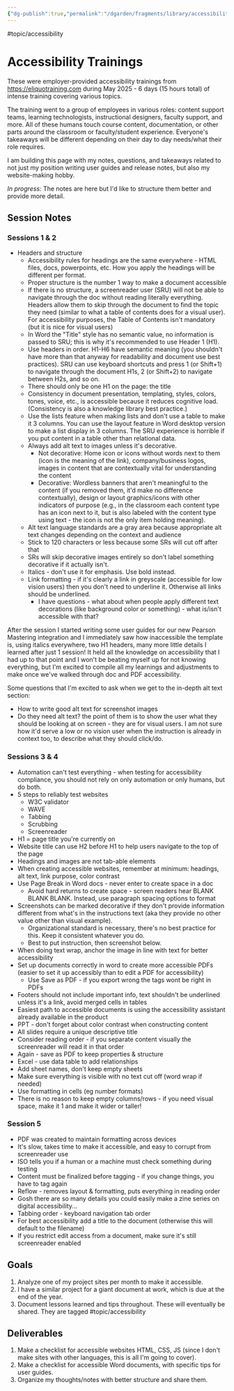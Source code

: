 ```yaml
---
{"dg-publish":true,"permalink":"/dgarden/fragments/library/accessibility-trainings/","created":"2025-05-17T17:22:50.168-04:00","updated":"2025-10-02T22:41:41.783-04:00"}
---
```


#topic/accessibility 
# Accessibility Trainings
These were employer-provided accessibility trainings from https://eliquotraining.com during May 2025 - 6 days (15 hours total) of intense training covering various topics.

The training went to a group of employees in various roles: content support teams, learning technologists, instructional designers, faculty support, and more. All of these humans touch course content, documentation, or other parts around the classroom or faculty/student experience. Everyone's takeaways will be different depending on their day to day needs/what their role requires.

I am building this page with my notes, questions, and takeaways related to not just my position writing user guides and release notes, but also my website-making hobby.

*In progress:* The notes are here but I'd like to structure them better and provide more detail.

## Session Notes
### Sessions 1 & 2

- Headers and structure
	- Accessibility rules for headings are the same everywhere - HTML files, docs, powerpoints, etc. How you apply the headings will be different per format.
	- Proper structure is the number 1 way to make a document accessible
	- If there is no structure, a screenreader user (SRU) will not be able to navigate through the doc without reading literally everything. Headers allow them to skip through the document to find the topic they need (similar to what a table of contents does for a visual user). For accessibility purposes, the Table of Contents isn't mandatory (but it is nice for visual users)
	- In Word the "Title" style has no semantic value, no information is passed to SRU; this is why it's recommended to use Header 1 (H1).
	- Use headers in order. H1-H6 have semantic meaning (you shouldn't have more than that anyway for readability and document use best practices). SRU can use keyboard shortcuts and press 1 (or Shift+1) to navigate through the document H1s, 2 (or Shift+2) to navigate between H2s, and so on. 
	- There should only be one H1 on the page: the title
	- Consistency in document presentation, templating, styles, colors, tones, voice, etc., is accessible because it reduces cognitive load. (Consistency is also a knowledge library best practice.)
	- Use the lists feature when making lists and don't use a table to make it 3 columns. You can use the layout feature in Word desktop version to make a list display in 3 columns. The SRU experience is horrible if you put content in a table other than relational data.
	- Always add alt text to images unless it's decorative.
		- Not decorative: Home icon or icons without words next to them (icon is the meaning of the link), company/business logos, images in content that are contextually vital for understanding the content
		- Decorative: Wordless banners that aren't meaningful to the content (if you removed them, it'd make no difference contextually), design or layout graphics/icons with other indicators of purpose (e.g., in the classroom each content type has an icon next to it, but is also labeled with the content type using text - the icon is not the only item holding meaning). 
	- Alt text language standards are a gray area because appropriate alt text changes depending on the context and audience
	- Stick to 120 characters or less because some SRs will cut off after that
	- SRs will skip decorative images entirely so don't label something decorative if it actually isn't.
	- Italics - don't use it for emphasis. Use bold instead.
	- Link formatting - if it's clearly a link in greyscale (accessible for low vision users) then you don't need to underline it. Otherwise all links should be underlined.
		- I have questions - what about when people apply different text decorations (like background color or something) - what is/isn't accessible with that?

After the session I started writing some user guides for our new Pearson Mastering integration and I immediately saw how inaccessible the template is, using italics everywhere, two H1 headers, many more little details I learned after just 1 session! It held all the knowledge on accessibility that I had up to that point and I won't be beating myself up for not knowing everything, but I'm excited to compile all my learnings and adjustments to make once we've walked through doc and PDF accessibility.

Some questions that I'm excited to ask when we get to the in-depth alt text section:
- How to write good alt text for screenshot images
- Do they need alt text? the point of them is to show the user what they should be looking at on screen - they are for visual users. I am not sure how it'd serve a low or no vision user when the instruction is already in context too, to describe what they should click/do.

### Sessions 3 & 4
- Automation can't test everything - when testing for accessibility compliance, you should not rely on only automation or only humans, but do both.
- 5 steps to reliably test websites
	- W3C validator
	- WAVE
	- Tabbing
	- Scrubbing
	- Screenreader
- H1 = page title you're currently on
- Website title can use H2 before H1 to help users navigate to the top of the page
- Headings and images are not tab-able elements
- When creating accessible websites, remember at minimum: headings, alt text, link purpose, color contrast
- Use Page Break in Word docs - never enter to create space in a doc
	- Avoid hard returns to create space - screen readers hear BLANK BLANK BLANK. Instead, use paragraph spacing options to format 
- Screenshots can be marked decorative if they don't provide information different from what's in the instructions text (aka they provide no other value other than visual example).
	- Organizational standard is necessary, there's no best practice for this. Keep it consistent whatever you do.
	- Best to put instruction, then screenshot below.
- When doing text wrap, anchor the image in line with text for better accessibility
- Set up documents correctly in word to create more accessible PDFs (easier to set it up accessibly than to edit a PDF for accessibility)
	- Use Save as PDF - if you export wrong the tags wont be right in PDFs
- Footers should not include important info, text shouldn't be underlined unless it's a link, avoid merged cells in tables
- Easiest path to accessible documents is using the accessibility assistant already available in the product
- PPT - don't forget about color contrast when constructing content 
- All slides require a unique descriptive title 
- Consider reading order - if you separate content visually the screenreader will read it in that order
- Again - save as PDF to keep properties & structure
- Excel - use data table to add relationships
- Add sheet names, don't keep empty sheets
- Make sure everything is visible with no text cut off (word wrap if needed)
- Use formatting in cells (eg number formats)
- There is no reason to keep empty columns/rows - if you need visual space, make it 1 and make it wider or taller!

### Session 5
- PDF was created to maintain formatting across devices
- It's slow, takes time to make it accessible, and easy to corrupt from screenreader use
- ISO tells you if a human or a machine must check something during testing
- Content must be finalized before tagging - if you change things, you have to tag again
- Reflow - removes layout & formatting, puts everything in reading order
- Gosh there are so many details you could easily make a zine series on digital accessibility...
- Tabbing order - keyboard navigation tab order
- For best accessibility add a title to the document (otherwise this will default to the filename)
- If you restrict edit access from a document, make sure it's still screenreader enabled

## Goals
1. Analyze one of my project sites per month to make it accessible. 
2. I have a similar project for a giant document at work, which is due at the end of the year.
3. Document lessons learned and tips throughout. These will eventually be shared. They are tagged #topic/accessibility 
## Deliverables 
1. Make a checklist for accessible websites HTML, CSS, JS (since I don't make sites with other languages, this is all I'm going to cover).
2. Make a checklist for accessible Word documents, with specific tips for user guides. 
3. Organize my thoughts/notes with better structure and share them. 
